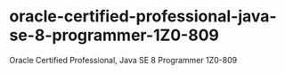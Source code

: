 # oracle-certified-professional-java-se-8-programmer-1Z0-809
Oracle Certified Professional, Java SE 8 Programmer 1Z0-809
